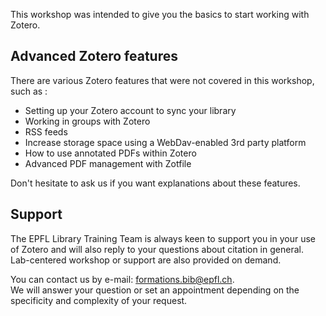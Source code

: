 This workshop was intended to give you the basics to start working with Zotero.

## Advanced Zotero features

There are various Zotero features that were not covered in this workshop, such as : 

- Setting up your Zotero account to sync your library 
- Working in groups with Zotero
- RSS feeds 
- Increase storage space using a WebDav-enabled 3rd party platform
- How to use annotated PDFs within Zotero
- Advanced PDF management with Zotfile

Don't hesitate to ask us if you want explanations about these features.

## Support

The EPFL Library Training Team is always keen to support you in your use of Zotero and will also reply to your questions about citation in general.   
Lab-centered workshop or support are also provided on demand.   

You can contact us by e-mail: [formations.bib@epfl.ch](mailto:formations.bib@epfl.ch).   
We will answer your question or set an appointment depending on the specificity and complexity of your request.

